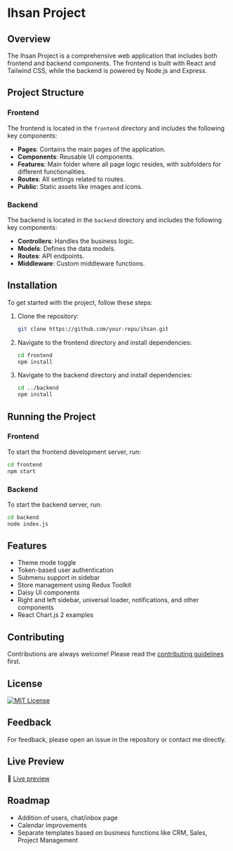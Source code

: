 
# Ihsan Project

## Overview

The Ihsan Project is a comprehensive web application that includes both frontend and backend components. The frontend is built with React and Tailwind CSS, while the backend is powered by Node.js and Express. 

## Project Structure

### Frontend

The frontend is located in the `frontend` directory and includes the following key components:

- **Pages**: Contains the main pages of the application.
- **Components**: Reusable UI components.
- **Features**: Main folder where all page logic resides, with subfolders for different functionalities.
- **Routes**: All settings related to routes.
- **Public**: Static assets like images and icons.

### Backend

The backend is located in the `backend` directory and includes the following key components:

- **Controllers**: Handles the business logic.
- **Models**: Defines the data models.
- **Routes**: API endpoints.
- **Middleware**: Custom middleware functions.


## Installation

To get started with the project, follow these steps:

1. Clone the repository:
    ```sh
    git clone https://github.com/your-repo/ihsan.git
    ```

2. Navigate to the frontend directory and install dependencies:
    ```sh
    cd frontend
    npm install
    ```

3. Navigate to the backend directory and install dependencies:
    ```sh
    cd ../backend
    npm install
    ```



## Running the Project

### Frontend

To start the frontend development server, run:
```sh
cd frontend
npm start
```

### Backend

To start the backend server, run:
```sh
cd backend
node index.js
```




## Features

- Theme mode toggle
- Token-based user authentication
- Submenu support in sidebar
- Store management using Redux Toolkit
- Daisy UI components
- Right and left sidebar, universal loader, notifications, and other components
- React Chart.js 2 examples

## Contributing

Contributions are always welcome! Please read the [contributing guidelines](CONTRIBUTING.md) first.

## License

[![MIT License](https://img.shields.io/badge/License-MIT-green.svg)](https://choosealicense.com/licenses/mit/)

## Feedback

For feedback, please open an issue in the repository or contact me directly.

## Live Preview

🚀 [Live preview](https://ihsan-beta.vercel.app/app/dashboard)

## Roadmap

- Addition of users, chat/inbox page
- Calendar improvements
- Separate templates based on business functions like CRM, Sales, Project Management
